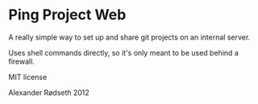 Ping Project Web
================

A really simple way to set up and share git projects on an internal server.

Uses shell commands directly, so it's only meant to be used behind a firewall.


MIT license

Alexander Rødseth 2012
